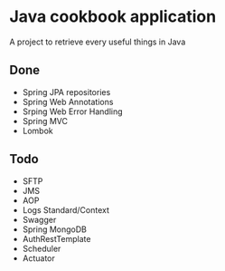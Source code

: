 # Java cookbook application
A project to retrieve every useful things in Java

## Done
- Spring JPA repositories
- Spring Web Annotations
- Srping Web Error Handling
- Spring MVC
- Lombok

## Todo
- SFTP
- JMS
- AOP
- Logs Standard/Context
- Swagger
- Spring MongoDB
- AuthRestTemplate
- Scheduler
- Actuator